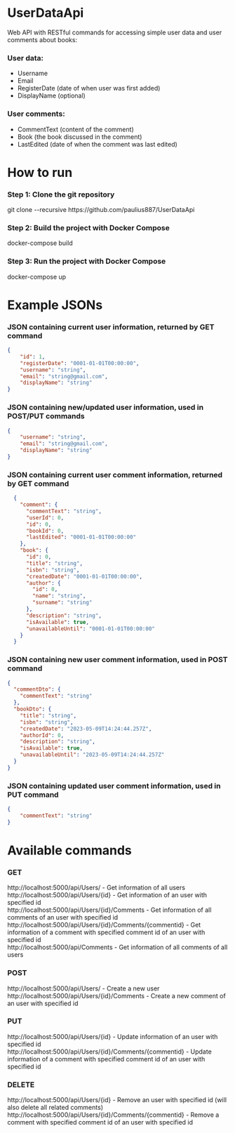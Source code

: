 # UserDataApi
Web API with RESTful commands for accessing simple user data and user comments about books:
### User data:
- Username
- Email
- RegisterDate (date of when user was first added)
- DisplayName (optional)
### User comments:
- CommentText (content of the comment)
- Book (the book discussed in the comment)
- LastEdited (date of when the comment was last edited)
# How to run
### Step 1: Clone the git repository
git clone --recursive ht<span>tps://</span>github.com/paulius887/UserDataApi
### Step 2: Build the project with Docker Compose
docker-compose build<br />
### Step 3: Run the project with Docker Compose
docker-compose up<br />
# Example JSONs
### JSON containing current user information, returned by GET command
```json
{
    "id": 1,
    "registerDate": "0001-01-01T00:00:00",
    "username": "string",
    "email": "string@gmail.com",
    "displayName": "string"
}
```
### JSON containing new/updated user information, used in POST/PUT commands
```json
{
    "username": "string",
    "email": "string@gmail.com",
    "displayName": "string"
}
```
### JSON containing current user comment information, returned by GET command
```json
  {
    "comment": {
      "commentText": "string",
      "userId": 0,
      "id": 0,
      "bookId": 0,
      "lastEdited": "0001-01-01T00:00:00"
    },
    "book": {
      "id": 0,
      "title": "string",
      "isbn": "string",
      "createdDate": "0001-01-01T00:00:00",
      "author": {
        "id": 0,
        "name": "string",
        "surname": "string"
      },
      "description": "string",
      "isAvailable": true,
      "unavailableUntil": "0001-01-01T00:00:00"
    }
  }
```
### JSON containing new user comment information, used in POST command
```json
{
  "commentDto": {
    "commentText": "string"
  },
  "bookDto": {
    "title": "string",
    "isbn": "string",
    "createdDate": "2023-05-09T14:24:44.257Z",
    "authorId": 0,
    "description": "string",
    "isAvailable": true,
    "unavailableUntil": "2023-05-09T14:24:44.257Z"
  }
}
```
### JSON containing updated user comment information, used in PUT command
```json
{
    "commentText": "string"
}
```
# Available commands
### GET
ht<span>tp://localhost:5000/api/Users/ - Get information of all users <br />
ht<span>tp://localhost:5000/api/Users/{id} - Get information of an user with specified id <br />
ht<span>tp://localhost:5000/api/Users/{id}/Comments - Get information of all comments of an user with specified id <br />
ht<span>tp://localhost:5000/api/Users/{id}/Comments/{commentid} - Get information of a comment with specified comment id of an user with specified id <br />
ht<span>tp://localhost:5000/api/Comments - Get information of all comments of all users <br />
### POST
ht<span>tp://localhost:5000/api/Users/ - Create a new user <br />
ht<span>tp://localhost:5000/api/Users/{id}/Comments - Create a new comment of an user with specified id <br />
### PUT
ht<span>tp://localhost:5000/api/Users/{id} - Update information of an user with specified id <br />
ht<span>tp://localhost:5000/api/Users/{id}/Comments/{commentid} - Update information of a comment with specified comment id of an user with specified id <br />
### DELETE
ht<span>tp://localhost:5000/api/Users/{id} - Remove an user with specified id (will also delete all related comments) <br />
ht<span>tp://localhost:5000/api/Users/{id}/Comments/{commentid} - Remove a comment with specified comment id of an user with specified id
